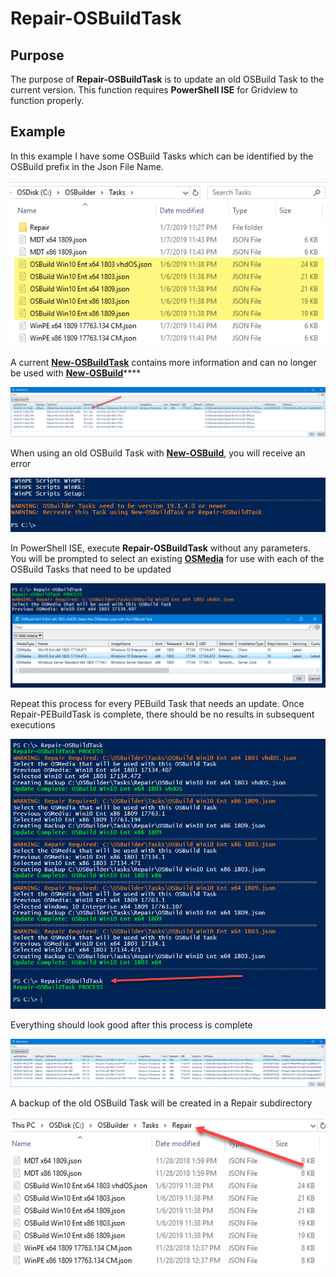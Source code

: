 # Repair-OSBuildTask

## Purpose <a id="purpose"></a>

The purpose of **Repair-OSBuildTask** is to update an old OSBuild Task to the current version. This function requires **PowerShell ISE** for Gridview to function properly.

## Example <a id="usage"></a>

In this example I have some OSBuild Tasks which can be identified by the OSBuild prefix in the Json File Name.

![](../../../../.gitbook/assets/2019-01-08_1-10-12.png)

A current [**New-OSBuildTask**](../osbuild/new-osbuildtask/) contains more information and can no longer be used with [**New-OSBuild**](../osbuild/new-osbuild.md)\*\*\*\*

![](../../../../.gitbook/assets/2019-01-08_1-12-40.png)

When using an old OSBuild Task with [**New-OSBuild**](../osbuild/new-osbuild.md), you will receive an error

![](../../../../.gitbook/assets/2019-01-08_1-14-59.png)

In PowerShell ISE,  execute **Repair-OSBuildTask** without any parameters.  You will be prompted to select an existing [**OSMedia**](../../instructions/detailed/osmedia/) for use with each of the OSBuild Tasks that need to be updated

![](../../../../.gitbook/assets/2019-01-08_1-37-27.png)

Repeat this process for every PEBuild Task that needs an update.  Once Repair-PEBuildTask is complete, there should be no results in subsequent executions

![](../../../../.gitbook/assets/2019-01-08_1-42-03.png)

Everything should look good after this process is complete

![](../../../../.gitbook/assets/2019-01-08_1-43-17.png)

A backup of the old OSBuild Task will be created in a Repair subdirectory

![](../../../../.gitbook/assets/2019-01-08_1-44-56.png)



